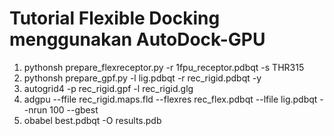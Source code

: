 # Tutorial Flexible Docking menggunakan AutoDock-GPU

1. pythonsh prepare_flexreceptor.py -r 1fpu_receptor.pdbqt -s THR315
2. pythonsh prepare_gpf.py -l lig.pdbqt -r rec_rigid.pdbqt -y
3. autogrid4 -p rec_rigid.gpf -l rec_rigid.glg
4. adgpu --ffile rec_rigid.maps.fld --flexres rec_flex.pdbqt --lfile lig.pdbqt --nrun 100 --gbest
5. obabel best.pdbqt -O results.pdb
